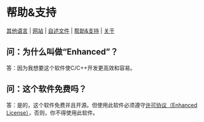 # 帮助&支持

[其他语言](../Help-Support.Languages.md) | [网站](https://idealarch.github.io/enhanced-website) | [自述文件](README.md) | [帮助&支持](Help-Support.md) | [关于](About.md)

## 问：为什么叫做“Enhanced”？

答：因为我想要这个软件使C/C++开发更高效和容易。

## 问：这个软件免费吗？

答：是的，这个软件免费并且开源。但使用此软件必须遵守[许可协议（Enhanced License）](../../LICENSE)，否则，你不得使用此软件。

